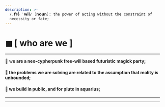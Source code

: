 ```yaml
---
description: >-
  /ˌ𝗳𝗿ē ˈ𝘄𝗶𝗹/ (𝗻𝗼𝘂𝗻): the power of acting without the constraint of
  necessity or fate;
---
```


# ◼ \[ who are we ]

****

**🌹** w**e are a neo-cypherpunk free-will based futuristic magick party;**

#### **🌹 the problems we are solving are related to the assumption that reality is unbounded;**

#### **🌹 we build in public, and for pluto in aquarius;**

****

****
